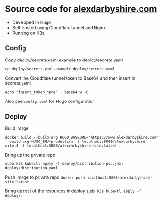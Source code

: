 # Source code for [alexdarbyshire.com](https://www.alexdarbyshire.com)
- Developed in Hugo
- Self-hosted using Cloudflare tunnel and Nginx 
- Running on K3s 

## Config
Copy deploy/secrets.yaml.example to deploy/secrets.yaml

`cp deploy/secrets.yaml.example deploy/secrets.yaml`

Convert the Cloudflare tunnel token to Base64 and then insert in secrets.yaml

`echo "insert_token_here" | base64 w -0`

Also see `config.toml` for Hugo configuration

## Deploy
Build image

`docker build --build-arg HUGO_BASEURL="https://www.alexdarbyshire.com" --build-arg HUGO_ENV=production -t localhost:5000/alexdarbyshire-site:4 -t localhost:5000/alexdarbyshire-site:latest .`

Bring up the private repo
```
sudo k3s kubectl apply -f deploy/distribution-pvc.yaml deploy/distribution.yaml
```

Push image to private repo
`docker push localhost:5000/alexdarbyshire-site:latest` 

Bring up rest of the resources in deploy
`sudo k3s kubectl apply -f deploy/.`



